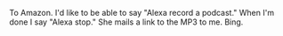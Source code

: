 To Amazon. I'd like to be able to say "Alexa record a podcast." When I'm done I say "Alexa stop." She mails a link to the MP3 to me. Bing.
